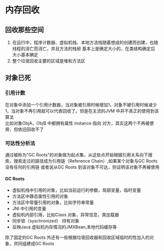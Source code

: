 # 内存回收

## 回收那些空间
1. 在运行中，程序计数器、虚拟机栈、本地方法栈随着想成的创建而创建，也随线程的消亡而消亡，并且方法的栈帧 基本上是确定大小的，在类结构确定后 大小基本确定
2. 整个垃圾回收主要的区域是堆和方法区

## 对象已死

### 引用计数
在对象中添加一个引用计数器，当对象被引用时候增加1，对象不被引用时候减少1，当对象不再引用就可以代表回收了。但是在主流的JVM 中并不真正的使用到该算法<br/>
比如对象ObjA，ObjB 中都拥有属性 instance 指向 对方，其实这两个不再被使用，但依旧回收不了
### 可达性分析法
通过被称为"GC Roots"的对象做为起点集，从这些点开始根据引用关系向下搜索，搜索走过的路径成为引用链（Reference Chain）,如果某个对象与GC Roots 没有任何的引用链 或者说从GC Roots 到该对象不可达，则证明该对象不再被使用

#### GC Roots
- 虚拟机栈中引用的对象，比如当前运行的参数，局部变量，临时变量
- 方法区中静态属性引用的对象
- 方法区中常量引用的对象，比如字符串常量
- JNI 中引用的变量
- 虚拟机内部引用，比如Class 对象，异常信息，类加载器
- 同步锁（syschronized） 持有对象
- 反映Java 虚拟机内存情况的JMXBean,本地代码缓存等

除了固定的GC Roots 外还有一些根据垃圾回收器和回收区域临时的性加入的对象，共同组建成GC Roots